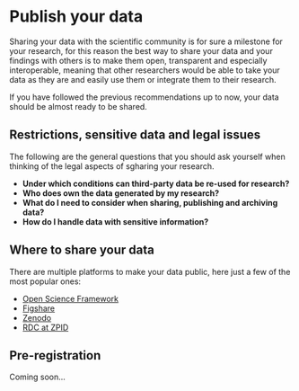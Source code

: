 # Publish your data

Sharing your data with the scientific community is for sure a milestone for your research, for this reason the best way to share your data and your findings with others is to make them open, transparent and especially interoperable, meaning that other researchers would be able to take your data as they are and easily use them or integrate them to their research.

If you have followed the previous recommendations up to now, your data should be almost ready to be shared.

## Restrictions, sensitive data and legal issues

The following are the general questions that you should ask yourself when thinking of the legal aspects of sgharing your research.

- **Under which conditions can third-party data be re-used for research?**
- **Who does own the data generated by my research?**
- **What do I need to consider when sharing, publishing and archiving data?**
- **How do I handle data with sensitive information?**

## Where to share your data

There are multiple platforms to make your data public, here just a few of the most popular ones:

- [Open Science Framework](https://osf.io/)
- [Figshare](https://figshare.com/)
- [Zenodo](https://zenodo.org/)
- [RDC at ZPID](https://rdc-psychology.org/)

## Pre-registration

Coming soon...